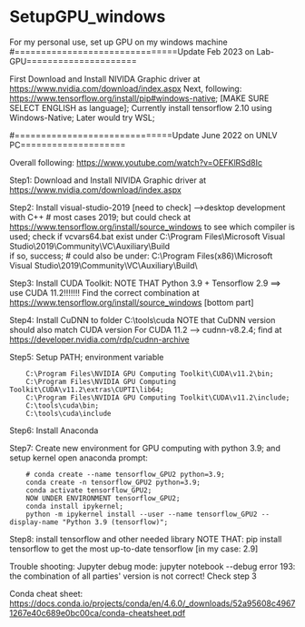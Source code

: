 # SetupGPU_windows
For my personal use, set up GPU on my windows machine
#===============================Update Feb 2023 on Lab-GPU=====================

First Download and Install NIVIDA Graphic driver at https://www.nvidia.com/download/index.aspx
Next, following: https://www.tensorflow.org/install/pip#windows-native; [MAKE SURE SELECT ENGLISH as language];
Currently install tensorflow 2.10 using Windows-Native; Later would try WSL;





#==============================Update June 2022 on UNLV PC====================

Overall following: https://www.youtube.com/watch?v=OEFKlRSd8Ic

Step1:  Download and Install NIVIDA Graphic driver at https://www.nvidia.com/download/index.aspx

Step2:  Install visual-studio-2019 [need to check] -->desktop development with C++
        # most cases 2019; but could check at  https://www.tensorflow.org/install/source_windows  to see which compiler is used;
        check if vcvars64.bat exist under C:\Program Files\Microsoft Visual Studio\2019\Community\VC\Auxiliary\Build\
        if so, success;
        # could also be under: C:\Program Files(x86)\Microsoft Visual Studio\2019\Community\VC\Auxiliary\Build\

Step3:  Install CUDA Toolkit:
        NOTE THAT Python 3.9 + Tensorflow 2.9 ==> use CUDA 11.2!!!!!!! 
        Find the correct combination at https://www.tensorflow.org/install/source_windows [bottom part]

Step4:  Install CuDNN to folder C:\tools\cuda
        NOTE that CuDNN version should also match CUDA version
        For CUDA 11.2 --> cudnn-v8.2.4; find at https://developer.nvidia.com/rdp/cudnn-archive
        
Step5:  Setup PATH; environment variable

        C:\Program Files\NVIDIA GPU Computing Toolkit\CUDA\v11.2\bin;       
        C:\Program Files\NVIDIA GPU Computing Toolkit\CUDA\v11.2\extras\CUPTI\lib64;
        C:\Program Files\NVIDIA GPU Computing Toolkit\CUDA\v11.2\include;
        C:\tools\cuda\bin;
        C:\tools\cuda\include
        
Step6:  Install Anaconda 

Step7:  Create new environment for GPU computing with python 3.9; and setup kernel
        open anaconda prompt:
        
        # conda create --name tensorflow_GPU2 python=3.9;
        conda create -n tensorflow_GPU2 python=3.9;
        conda activate tensorflow_GPU2;
        NOW UNDER ENVIRONMENT tensorflow_GPU2;
        conda install ipykernel;
        python -m ipykernel install --user --name tensorflow_GPU2 --display-name "Python 3.9 (tensorflow)";
        
Step8:  install tensorflow and other needed library
        NOTE THAT: pip install tensorflow to get the most up-to-date tensorflow [in my case: 2.9]
  
Trouble shooting:
Jupyter debug mode: jupyter notebook --debug
error 193: the combination of all parties' version is not correct! Check step 3

Conda cheat sheet: https://docs.conda.io/projects/conda/en/4.6.0/_downloads/52a95608c49671267e40c689e0bc00ca/conda-cheatsheet.pdf
        
